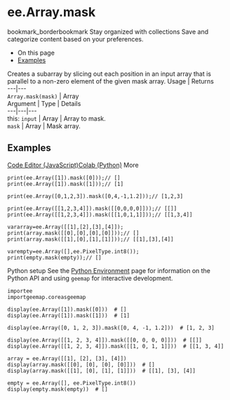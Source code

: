  
#  ee.Array.mask
bookmark_borderbookmark Stay organized with collections  Save and categorize content based on your preferences. 
  * On this page
  * [Examples](https://developers.google.com/earth-engine/apidocs/ee-array-mask#examples)


Creates a subarray by slicing out each position in an input array that is parallel to a non-zero element of the given mask array.
Usage | Returns  
---|---  
`Array.mask(mask)` | Array  
Argument | Type | Details  
---|---|---  
this: `input` | Array | Array to mask.  
`mask` | Array | Mask array.  
## Examples
[Code Editor (JavaScript)](https://developers.google.com/earth-engine/apidocs/ee-array-mask#code-editor-javascript-sample)[Colab (Python)](https://developers.google.com/earth-engine/apidocs/ee-array-mask#colab-python-sample) More
```
print(ee.Array([1]).mask([0]));// []
print(ee.Array([1]).mask([1]));// [1]

print(ee.Array([0,1,2,3]).mask([0,4,-1,1.2]));// [1,2,3]

print(ee.Array([[1,2,3,4]]).mask([[0,0,0,0]]));// [[]]
print(ee.Array([[1,2,3,4]]).mask([[1,0,1,1]]));// [[1,3,4]]

vararray=ee.Array([[1],[2],[3],[4]]);
print(array.mask([[0],[0],[0],[0]]));// []
print(array.mask([[1],[0],[1],[1]]));// [[1],[3],[4]]

varempty=ee.Array([],ee.PixelType.int8());
print(empty.mask(empty));// []
```
Python setup
See the [ Python Environment](https://developers.google.com/earth-engine/guides/python_install) page for information on the Python API and using `geemap` for interactive development.
```
importee
importgeemap.coreasgeemap
```
```
display(ee.Array([1]).mask([0]))  # []
display(ee.Array([1]).mask([1]))  # [1]

display(ee.Array([0, 1, 2, 3]).mask([0, 4, -1, 1.2]))  # [1, 2, 3]

display(ee.Array([[1, 2, 3, 4]]).mask([[0, 0, 0, 0]]))  # [[]]
display(ee.Array([[1, 2, 3, 4]]).mask([[1, 0, 1, 1]]))  # [[1, 3, 4]]

array = ee.Array([[1], [2], [3], [4]])
display(array.mask([[0], [0], [0], [0]]))  # []
display(array.mask([[1], [0], [1], [1]]))  # [[1], [3], [4]]

empty = ee.Array([], ee.PixelType.int8())
display(empty.mask(empty))  # []
```

